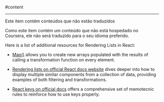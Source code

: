 #content

---

Este item contém conteúdos que não estão traduzidos

Como este item contém um conteúdo que não está hospedado no Coursera, ele não será traduzido para o seu idioma
preferido.

Here is a list of additional resources for Rendering Lists in React:

- [Map()](https://developer.mozilla.org/en-US/docs/Web/JavaScript/Reference/Global_Objects/Array/map) allows you to
  create new arrays populated with the results of calling a transformation function on every element.

- [Rendering lists on official React docs website](https://beta.reactjs.org/learn/rendering-lists#rendering-data-from-arrays)
  dives deeper into how to display multiple similar components from a collection of data, providing examples of both
  filtering and transformations.

- [React keys on official docs](https://beta.reactjs.org/learn/rendering-lists#where-to-get-your-key) offers a
  comprehensive set of memotecnic rules to reinforce how to use keys properly.
